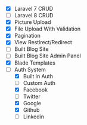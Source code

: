 - [x]   Laravel 7 CRUD
- [ ]   Laravel 8 CRUD
- [x]   Picture Upload
- [x]   File Upload With Validation
- [x]   Pagination
- [x]   View Restirect/Redirect
- [ ]   Built Blog Site
- [ ]   Built Blog Site Admin Panel
- [x]   Blade Templates
- [ ]   Auth System
    - [x]   Built in Auth
    - [ ]   Custom Auth
    - [x]   Facebook
    - [ ]   Twitter
    - [x]   Google
    - [x]   Github
    - [ ]   Linkedin
